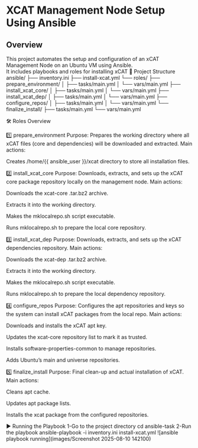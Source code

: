 

# XCAT Management Node Setup Using Ansible

## Overview
This project automates the setup and configuration of an xCAT Management Node on an Ubuntu VM using Ansible.  
It includes playbooks and roles for installing xCAT
📂 Project Structure
ansible/
├── inventory.ini
├── install-xcat.yml
└── roles/
    ├── prepare_environment/
    │   ├── tasks/main.yml
    │   └── vars/main.yml
    ├── install_xcat_core/
    │   ├── tasks/main.yml
    │   └── vars/main.yml
    ├── install_xcat_dep/
    │   ├── tasks/main.yml
    │   └── vars/main.yml
    ├── configure_repos/
    │   ├── tasks/main.yml
    │   └── vars/main.yml
    └── finalize_install/
        ├── tasks/main.yml
        └── vars/main.yml

🛠 Roles Overview

1️⃣ prepare_environment
Purpose:
Prepares the working directory where all xCAT files (core and dependencies) will be downloaded and extracted.
Main actions:

Creates /home/{{ ansible_user }}/xcat directory to store all installation files.

2️⃣ install_xcat_core
Purpose:
Downloads, extracts, and sets up the xCAT core package repository locally on the management node.
Main actions:

Downloads the xcat-core .tar.bz2 archive.

Extracts it into the working directory.

Makes the mklocalrepo.sh script executable.

Runs mklocalrepo.sh to prepare the local core repository.

3️⃣ install_xcat_dep
Purpose:
Downloads, extracts, and sets up the xCAT dependencies repository.
Main actions:

Downloads the xcat-dep .tar.bz2 archive.

Extracts it into the working directory.

Makes the mklocalrepo.sh script executable.

Runs mklocalrepo.sh to prepare the local dependency repository.

4️⃣ configure_repos
Purpose:
Configures the apt repositories and keys so the system can install xCAT packages from the local repo.
Main actions:

Downloads and installs the xCAT apt key.

Updates the xcat-core repository list to mark it as trusted.

Installs software-properties-common to manage repositories.

Adds Ubuntu’s main and universe repositories.

5️⃣ finalize_install
Purpose:
Final clean-up and actual installation of xCAT.
Main actions:

Cleans apt cache.

Updates apt package lists.

Installs the xcat package from the configured repositories.

▶ Running the Playbook
1-Go to the project directory
cd ansible-task
2-Run the playbook
ansible-playbook -i inventory.ini install-xcat.yml
![ansible playbook running](images/Screenshot 2025-08-10 142100)

